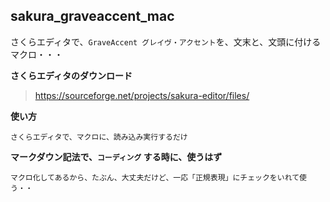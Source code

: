 <h2>sakura_graveaccent_mac</h2>

さくらエディタで、`GraveAccent グレイヴ・アクセント`を、文末と、文頭に付けるマクロ・・・


__さくらエディタのダウンロード__

>https://sourceforge.net/projects/sakura-editor/files/


__使い方__

`さくらエディタで、マクロに、読み込み実行するだけ`


__マークダウン記法で、`コーディング` する時に、使うはず__

`マクロ化してあるから、たぶん、大丈夫だけど、一応「正規表現」にチェックをいれて使う・・`
